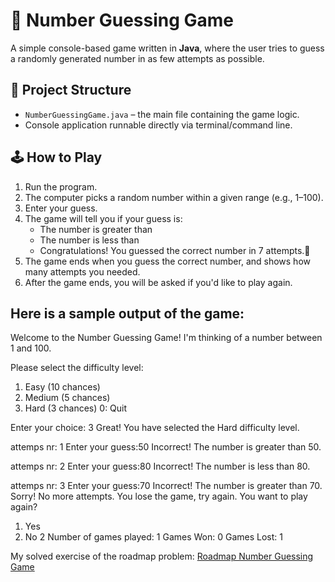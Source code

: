 # 🎯 Number Guessing Game

A simple console-based game written in **Java**, where the user tries to guess a randomly generated number in as few attempts as possible.

## 📁 Project Structure

- `NumberGuessingGame.java` – the main file containing the game logic.
- Console application runnable directly via terminal/command line.

## 🕹️ How to Play

1. Run the program.
2. The computer picks a random number within a given range (e.g., 1–100).
3. Enter your guess.
4. The game will tell you if your guess is:
   - The number is greater than
   - The number is less than
   - Congratulations! You guessed the correct number in 7 attempts.🎉
5. The game ends when you guess the correct number, and shows how many attempts you needed.
6. After the game ends, you will be asked if you'd like to play again.

## Here is a sample output of the game:

Welcome to the Number Guessing Game!
I'm thinking of a number between 1 and 100.

Please select the difficulty level:
1. Easy (10 chances)
2. Medium (5 chances)
3. Hard (3 chances)
0: Quit

Enter your choice: 3
Great! You have selected the Hard difficulty level.

attemps nr: 1
Enter your guess:50
Incorrect! The number is greater than 50.

attemps nr: 2
Enter your guess:80
Incorrect! The number is less than 80.

attemps nr: 3
Enter your guess:70
Incorrect! The number is greater than 70.
Sorry! No more attempts. You lose the game, try again.
You want to play again?
1. Yes
2. No
2
Number of games played: 1
Games Won: 0
Games Lost: 1



My solved exercise of the roadmap problem: [Roadmap Number Guessing Game](https://roadmap.sh/projects/number-guessing-game)
